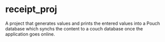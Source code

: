 # receipt_proj
A project that generates values and prints the entered values into 
a Pouch database which synchs the content to a couch database once 
the application goes online.
